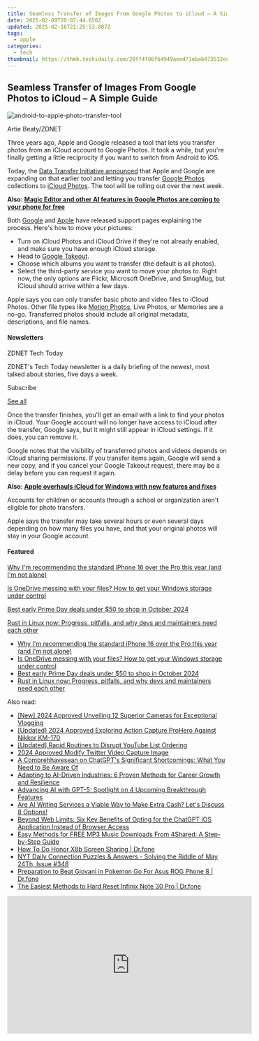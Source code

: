 ```yaml
---
title: Seamless Transfer of Images From Google Photos to iCloud – A Simple Guide
date: 2025-02-09T20:07:44.850Z
updated: 2025-02-16T21:25:53.887Z
tags:
  - apple
categories:
  - tech
thumbnail: https://thmb.techidaily.com/20ff4f86f64949aeed71ebab473532ee23ffbe18dd68a783845f09bf91d3afe4.jpg
---
```


## Seamless Transfer of Images From Google Photos to iCloud – A Simple Guide

![android-to-apple-photo-transfer-tool](https://www.zdnet.com/a/img/resize/ba649ef899d4a5d906f4a2b5a7a357aef10752a1/2024/07/11/5db2c160-9ab6-4dbe-86a3-e279ab693b94/b2165078-f2c6-4276-9f6e-d8f1ffb3d3fc.jpg?auto=webp&width=1280)

Artie Beaty/ZDNET

Three years ago, Apple and Google released a tool that lets you transfer photos from an iCloud account to Google Photos. It took a while, but you're finally getting a little reciprocity if you want to switch from Android to iOS.

Today, the [Data Transfer Initiative announced](https://dtinit.org/blog/2024/07/10/DTI-members-new-photo-video-tool) that Apple and Google are expanding on that earlier tool and letting you transfer [Google Photos](https://www.zdnet.com/article/google-photos-users-will-soon-get-the-best-ai-editing-tools-on-pixel-devices-for-free/) collections to [iCloud Photos](https://www.zdnet.com/article/apple-icloud-photos-now-works-with-windows-11-photos-app/). The tool will be rolling out over the next week.

**Also: [Magic Editor and other AI features in Google Photos are coming to your phone for free](https://www.zdnet.com/article/magic-editor-and-other-ai-features-in-google-photos-are-coming-to-your-phone-for-free/)**

Both [Google](https://support.google.com/accounts/answer/9666875) and [Apple](https://support.apple.com/en-us/HT213483) have released support pages explaining the process. Here's how to move your pictures: 

* Turn on iCloud Photos and iCloud Drive if they're not already enabled, and make sure you have enough iCloud storage.
* Head to [Google Takeout](https://takeout.google.com/takeout/transfer/custom/plus%5Fphotos?pli=1).
* Choose which albums you want to transfer (the default is all photos).
* Select the third-party service you want to move your photos to. Right now, the only options are Flickr, Microsoft OneDrive, and SmugMug, but iCloud should arrive within a few days.

Apple says you can only transfer basic photo and video files to iCloud Photos. Other file types like [Motion Photos](https://www.zdnet.com/article/how-to-create-animated-cinematic-photos-with-the-google-photos-app/), Live Photos, or Memories are a no-go. Transferred photos should include all original metadata, descriptions, and file names.

#### Newsletters

ZDNET Tech Today

ZDNET's Tech Today newsletter is a daily briefing of the newest, most talked about stories, five days a week.

 Subscribe

[See all](https://www.zdnet.com/newsletters/)

Once the transfer finishes, you'll get an email with a link to find your photos in iCloud. Your Google account will no longer have access to iCloud after the transfer, Google says, but it might still appear in iCloud settings. If it does, you can remove it.

Google notes that the visibility of transferred photos and videos depends on iCloud sharing permissions. If you transfer items again, Google will send a new copy, and if you cancel your Google Takeout request, there may be a delay before you can request it again.

**Also: [Apple overhauls iCloud for Windows with new features and fixes](https://www.zdnet.com/article/apple-overhauls-icloud-for-windows-app-with-new-features-and-fixes/)**

Accounts for children or accounts through a school or organization aren't eligible for photo transfers.

Apple says the transfer may take several hours or even several days depending on how many files you have, and that your original photos will stay in your Google account.

#### Featured

[Why I'm recommending the standard iPhone 16 over the Pro this year (and I'm not alone)](https://www.zdnet.com/article/why-im-recommending-the-standard-iphone-16-over-the-pro-this-year-and-im-not-alone/ "Why I'm recommending the standard iPhone 16 over the Pro this year (and I'm not alone)")

[Is OneDrive messing with your files? How to get your Windows storage under control](https://www.zdnet.com/article/is-onedrive-messing-with-your-files-how-to-get-your-windows-storage-under-control/ "Is OneDrive messing with your files? How to get your Windows storage under control")

[Best early Prime Day deals under $50 to shop in October 2024](https://www.zdnet.com/article/best-early-prime-day-deals-under-50/ "Best early Prime Day deals under $50 to shop in October 2024")

[Rust in Linux now: Progress, pitfalls, and why devs and maintainers need each other](https://www.zdnet.com/article/rust-in-linux-now-progress-pitfalls-and-why-devs-and-maintainers-need-each-other/ "Rust in Linux now: Progress, pitfalls, and why devs and maintainers need each other")

* [Why I'm recommending the standard iPhone 16 over the Pro this year (and I'm not alone)](https://www.zdnet.com/article/why-im-recommending-the-standard-iphone-16-over-the-pro-this-year-and-im-not-alone/ "Why I'm recommending the standard iPhone 16 over the Pro this year (and I'm not alone)")
* [Is OneDrive messing with your files? How to get your Windows storage under control](https://www.zdnet.com/article/is-onedrive-messing-with-your-files-how-to-get-your-windows-storage-under-control/ "Is OneDrive messing with your files? How to get your Windows storage under control")
* [Best early Prime Day deals under $50 to shop in October 2024](https://www.zdnet.com/article/best-early-prime-day-deals-under-50/ "Best early Prime Day deals under $50 to shop in October 2024")
* [Rust in Linux now: Progress, pitfalls, and why devs and maintainers need each other](https://www.zdnet.com/article/rust-in-linux-now-progress-pitfalls-and-why-devs-and-maintainers-need-each-other/ "Rust in Linux now: Progress, pitfalls, and why devs and maintainers need each other")

<ins class="adsbygoogle"
     style="display:block"
     data-ad-format="autorelaxed"
     data-ad-client="ca-pub-7571918770474297"
     data-ad-slot="1223367746"></ins>

<ins class="adsbygoogle"
     style="display:block"
     data-ad-client="ca-pub-7571918770474297"
     data-ad-slot="8358498916"
     data-ad-format="auto"
     data-full-width-responsive="true"></ins>

<span class="atpl-alsoreadstyle">Also read:</span>
<div><ul>
<li><a href="https://youtube-sure.techidaily.com/024-approved-unveiling-12-superior-cameras-for-exceptional-vlogging/"><u>[New] 2024 Approved Unveiling 12 Superior Cameras for Exceptional Vlogging</u></a></li>
<li><a href="https://article-knowledge.techidaily.com/updated-2024-approved-exploring-action-capture-prohero-against-nikkor-km-170/"><u>[Updated] 2024 Approved Exploring Action Capture ProHero Against Nikkor KM-170</u></a></li>
<li><a href="https://facebook-video-share.techidaily.com/updated-rapid-routines-to-disrupt-youtube-list-ordering/"><u>[Updated] Rapid Routines to Disrupt YouTube List Ordering</u></a></li>
<li><a href="https://twitter-videos.techidaily.com/2024-approved-modify-twitter-video-capture-image/"><u>2024 Approved Modify Twitter Video Capture Image</u></a></li>
<li><a href="https://tech-haven.techidaily.com/a-comprehhavesean-on-chatgpts-significant-shortcomings-what-you-need-to-be-aware-of/"><u>A Comprehhavesean on ChatGPT's Significant Shortcomings: What You Need to Be Aware Of</u></a></li>
<li><a href="https://tech-haven.techidaily.com/adapting-to-ai-driven-industries-6-proven-methods-for-career-growth-and-resilience/"><u>Adapting to AI-Driven Industries: 6 Proven Methods for Career Growth and Resilience</u></a></li>
<li><a href="https://tech-haven.techidaily.com/advancing-ai-with-gpt-5-spotlight-on-4-upcoming-breakthrough-features/"><u>Advancing AI with GPT-5: Spotlight on 4 Upcoming Breakthrough Features</u></a></li>
<li><a href="https://tech-haven.techidaily.com/1722195861624-are-ai-writing-services-a-viable-way-to-make-extra-cash-lets-discuss-8-options/"><u>Are AI Writing Services a Viable Way to Make Extra Cash? Let's Discuss 8 Options!</u></a></li>
<li><a href="https://tech-haven.techidaily.com/beyond-web-limits-six-key-benefits-of-opting-for-the-chatgpt-ios-application-instead-of-browser-access/"><u>Beyond Web Limits: Six Key Benefits of Opting for the ChatGPT iOS Application Instead of Browser Access</u></a></li>
<li><a href="https://discover-brilliant.techidaily.com/easy-methods-for-free-mp3-music-downloads-from-4shared-a-step-by-step-guide/"><u>Easy Methods for FREE MP3 Music Downloads From 4Shared: A Step-by-Step Guide</u></a></li>
<li><a href="https://screen-mirror.techidaily.com/how-to-do-honor-x8b-screen-sharing-drfone-by-drfone-android/"><u>How To Do Honor X8b Screen Sharing | Dr.fone</u></a></li>
<li><a href="https://techtrends.techidaily.com/nyt-daily-connection-puzzles-and-answers-solving-the-riddle-of-may-24th-issue-348/"><u>NYT Daily Connection Puzzles & Answers - Solving the Riddle of May 24Th, Issue #348</u></a></li>
<li><a href="https://android-pokemon-go.techidaily.com/preparation-to-beat-giovani-in-pokemon-go-for-asus-rog-phone-8-drfone-by-drfone-virtual-android/"><u>Preparation to Beat Giovani in Pokemon Go For Asus ROG Phone 8 | Dr.fone</u></a></li>
<li><a href="https://techidaily.com/the-easiest-methods-to-hard-reset-infinix-note-30-pro-drfone-by-drfone-reset-android-reset-android/"><u>The Easiest Methods to Hard Reset Infinix Note 30 Pro | Dr.fone</u></a></li>
</ul></div>

<!-- affiliate ads begin -->
<iframe width="560" height="315" src="https://www.youtube.com/embed/X18Dq7rV-xI?si=twFfXIPD0TFmC5EM" title="YouTube video player" frameborder="0" allow="accelerometer; autoplay; clipboard-write; encrypted-media; gyroscope; picture-in-picture; web-share" referrerpolicy="strict-origin-when-cross-origin" allowfullscreen></iframe>
<!-- affiliate ads end -->

